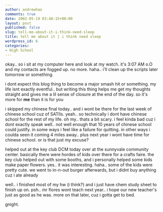 ```yaml
---
author: andrewhao
comments: true
date: 2002-05-19 03:48:15+00:00
layout: post
published: false
slug: tell-me-about-it-i-think-need-sleep
title: tell me about it | i think need sleep
wordpress_id: 6
categories:
- High School
---
```


okay.. so i sit at my computer here and look at my watch. it's 3:07 AM o.O and my contacts are fogged up. no more. haha.. i'll clean up the scripts later tomorrow or something.

i dont expect this blog thing to become a major smash hit or something. my life isnt exactly eventful.. but writing this thing helps me get my thoughts straight and gives me a lil sense of closure at the end of the day. so it's more for **me** than it is for you

i skipped my chinese final today.. and i wont be there for the last week of chinese school cuz of SATIIs. yeah.. so technically i dont have chinese school for the rest of my life. oh my.. thats a bit scary. i feel kinda bad cuz i dont exactly speak well.. not well enough that 10 years of chinese school could justify. in some ways i feel like a failure for quitting. in other ways i coulda seen it coming 4 miles away.. plus next year i wont have time for chinese school. or is that just my excuse?

helped out at the key club DCM today over at the sunnyvale community center. basically there were hordes of kids over there for a crafts faire. the key club helped out with some booths, and i personally helped some kids make paper flowers. yes.. it was interesting. haha.. some of the kids were pretty cute. we went to in-n-out burger afterwards, but i didnt buy anything cuz i ate already

well.. i finished most of my hw (i think?) and i just have chem study sheet to finish up on. psh.. mr flores wont teach next year.. i hope our new teacher's just as good as he was. more on that later, cuz i gotta get to bed.

gnight.
